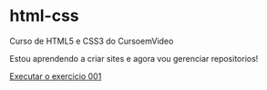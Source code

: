 # html-css
Curso de HTML5 e CSS3 do CursoemVideo

Estou aprendendo a criar sites e agora vou gerenciar repositorios!

<a href="https://github.com/leocaridade/html-css/exercicios/ex001/index.html">Executar o exercicio 001</a>